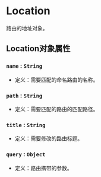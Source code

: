 # Location 

路由的地址对象。

## Location对象属性

### `name` : `String`

* 定义：需要匹配的命名路由的名称。

### `path` : `String`

* 定义：需要匹配的路由的匹配路径。

### `title` : `String`

* 定义：需要修改的路由标题。

### `query` : `Object`

* 定义：路由携带的参数。
